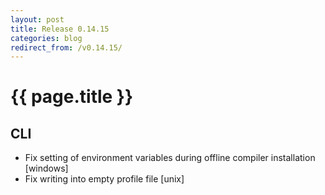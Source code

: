 ```yaml
---
layout: post
title: Release 0.14.15
categories: blog
redirect_from: /v0.14.15/
---
```


# {{ page.title }}

## CLI
- Fix setting of environment variables during offline compiler installation [windows]
- Fix writing into empty profile file [unix]
